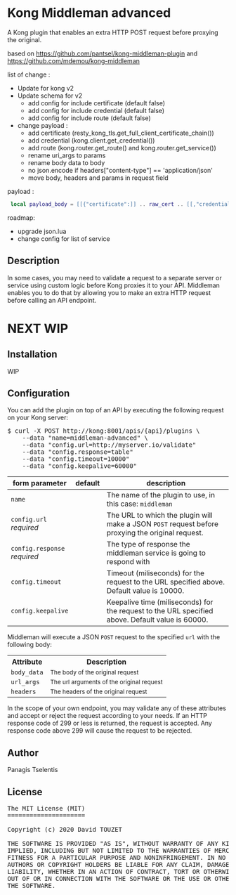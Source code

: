 # Kong Middleman advanced

A Kong plugin that enables an extra HTTP POST request before proxying the original.

based on https://github.com/pantsel/kong-middleman-plugin and https://github.com/mdemou/kong-middleman

list of change :
- Update for kong v2
- Update schema for v2
	- add config for include certificate (default false)
    - add config for include credential (default false)
    - add config for include route (default false)
 - change payload :
 	- add certificate (resty_kong_tls.get_full_client_certificate_chain())
    - add credential (kong.client.get_credential())
    - add route (kong.router.get_route() and kong.router.get_service())
    - rename uri_args to params
    - rename body data to body
    - no json.encode if headers["content-type"] == 'application/json'
    - move body, headers and params in request field

payload :
```lua
 local payload_body = [[{"certificate":]] .. raw_cert .. [[,"credential":]] .. raw_credential ..  [[,"kong_routing":]] .. raw_kong_routing .. [[,"request": {"headers":]] .. raw_json_headers .. [[,"params":]] .. raw_json_uri_args .. [[,"body":]] .. raw_json_body_data .. [[}}]]
 ```

roadmap:
- upgrade json.lua
- change config for list of service


## Description

In some cases, you may need to validate a request to a separate server or service using custom logic before Kong proxies it to your API.
Middleman enables you to do that by allowing you to make an extra HTTP request before calling an API endpoint.


# NEXT WIP

## Installation

WIP

## Configuration

You can add the plugin on top of an API by executing the following request on your Kong server:

<pre>
$ curl -X POST http://kong:8001/apis/{api}/plugins \
    --data "name=middleman-advanced" \
    --data "config.url=http://myserver.io/validate"
    --data "config.response=table"
    --data "config.timeout=10000"
    --data "config.keepalive=60000"
</pre>

<table><thead>
<tr>
<th>form parameter</th>
<th>default</th>
<th>description</th>
</tr>
</thead><tbody>
<tr>
<td><code>name</code></td>
<td></td>
<td>The name of the plugin to use, in this case: <code>middleman</code></td>
</tr>
<tr>
<td><code>config.url</code><br><em>required</em></td>
<td></td>
<td>The URL to which the plugin will make a JSON <code>POST</code> request before proxying the original request.</td>
</tr>
<tr>
<td><code>config.response</code><br><em>required</em></td>
<td></td>
<td>The type of response the middleman service is going to respond with</td>
</tr>
<tr>
<td><code>config.timeout</code></td>
<td></td>
<td>Timeout (miliseconds) for the request to the URL specified above. Default value is 10000.</td>
</tr>
<tr>
<td><code>config.keepalive</code></td>
<td></td>
<td>Keepalive time (miliseconds) for the request to the URL specified above. Default value is 60000.</td>
</tr>
</tbody></table>

Middleman will execute a JSON <code>POST</code> request to the specified <code>url</code> with the following body:

<table>
    <tr>
        <th>Attribute</th>
        <th>Description</th>
    </tr>
    <tr>
    <td><code>body_data</code></td>
    <td><small>The body of the original request</small></td>
    </tr>
    <tr>
        <td><code>url_args</code></td>
        <td><small>The url arguments of the original request</small></td>
    </tr>
    <tr>
        <td><code>headers</code></td>
        <td><small>The headers of the original request</small></td>
    </tr>
</table>

In the scope of your own endpoint, you may validate any of these attributes and accept or reject the request according to your needs. If an HTTP response code of 299 or less is returned, the request is accepted. Any response code above 299 will cause the request to be rejected.  

## Author
Panagis Tselentis

## License
<pre>
The MIT License (MIT)
=====================

Copyright (c) 2020 David TOUZET

THE SOFTWARE IS PROVIDED "AS IS", WITHOUT WARRANTY OF ANY KIND, EXPRESS OR
IMPLIED, INCLUDING BUT NOT LIMITED TO THE WARRANTIES OF MERCHANTABILITY,
FITNESS FOR A PARTICULAR PURPOSE AND NONINFRINGEMENT. IN NO EVENT SHALL THE
AUTHORS OR COPYRIGHT HOLDERS BE LIABLE FOR ANY CLAIM, DAMAGES OR OTHER
LIABILITY, WHETHER IN AN ACTION OF CONTRACT, TORT OR OTHERWISE, ARISING FROM,
OUT OF OR IN CONNECTION WITH THE SOFTWARE OR THE USE OR OTHER DEALINGS IN
THE SOFTWARE.
</pre>
